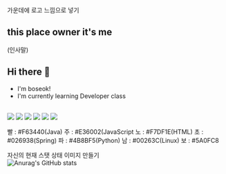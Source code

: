 <!--
**choiboseok/choiboseok** is a ✨ _special_ ✨ repository because its `README.md` (this file) appears on your GitHub profile.

Here are some ideas to get you started:

- 🔭 I’m currently working on ...
- 🌱 I’m currently learning ...
- 👯 I’m looking to collaborate on ...
- 🤔 I’m looking for help with ...
- 💬 Ask me about ...
- 📫 How to reach me: ...
- 😄 Pronouns: ...
- ⚡ Fun fact: ...
-->
가운데에 로고 느낌으로 넣기
## this place owner it's me 
(인사말)
## Hi there 👋
- I'm boseok!
- I'm currently learning Developer class
<br>
<img src="https://img.shields.io/badge/Java-F63440?style=for-the-badge&logo=grubhub&logoColor=white">
<img src="https://img.shields.io/badge/JavaScript-FF6600?style=for-the-badge&logo=netbsd&logoColor=white">
<img src="https://img.shields.io/badge/HTML-FFDB00?style=for-the-badge&logo=labview&logoColor=white">
<img src="https://img.shields.io/badge/Spring-1FB141?style=for-the-badge&logo=icons8&logoColor=white">
<img src="https://img.shields.io/badge/Python-0049D7?style=for-the-badge&logo=dictionarydotcom&logoColor=white">
<img src="https://img.shields.io/badge/Linux-123F6D?style=for-the-badge&logo=ovh&logoColor=white">

  빨 : #F63440(Java)
  주 : #E36002(JavaScript
  노 : #F7DF1E(HTML)
  초 : #026938(Spring)
  파 : #4B8BF5(Python)
  남 : #00263C(Linux)
  보 : #5A0FC8

자신의 현재 스탯 상태 이미지 만들기
<br>
![Anurag's GitHub stats](https://github-readme-stats.vercel.app/api?username=choiboseok&show_icons=true&theme=dracula)
